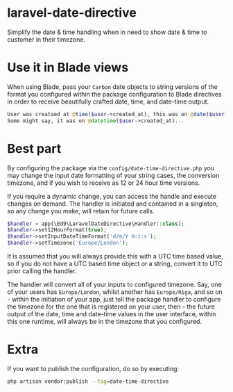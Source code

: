 # laravel-date-directive
Simplify the date &amp; time handling when in need to show date &amp; time to customer in their timezone.

# Use it in Blade views
When using Blade, pass your `Carbon` date objects to string versions of the format you configured within the package configuration to Blade directives in order to receive beautifully crafted date, time, and date-time output. 

```php
User was creataed at @time($user->created_at), this was on @date($user->created_at).
Some might say, it was on @datetime($user->created_at)...
```

# Best part
By configuring the package via the `config/date-time-directive.php` you may change the input date formatting of your string cases, the conversion timezone, and if you wish to receive as 12 or 24 hour time versions.

If you require a dynamic change, you can access the handle and execute changes on demand. The handler is initiated and contained in a singleton, so any change you make, will retain for future calls.

```php
$handler = app(\Ed9\LaravelDateDirective\Handler::class);
$handler->set12HourFormat(true);
$handler->setInputDateTimeFormat('d/m/Y H:i:s');
$handler->setTimezone('Europe/London');
```

It is assumed that you will always provide this with a UTC time based value, so if you do not have a UTC based time object or a string, convert it to UTC prior calling the handler.

The handler will convert all of your inputs to configured timezone. Say, one of your users has `Europe/London`, whilst another has `Europe/Riga`, and so on - within the initiation of your app, just tell the package handler to configure the timezone for the one that is registered on your user, then - the future output of the date, time and date-time values in the user interface, within this one runtime, will always be in the timezone that you configured.

# Extra

If you want to publish the configuration, do so by executing:

```bash
php artisan vendor:publish --tag=date-time-directive
```